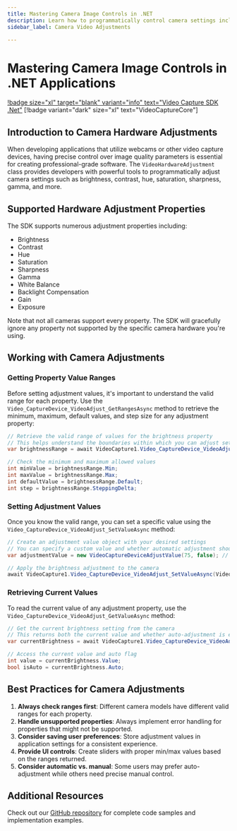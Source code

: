 ```yaml
---
title: Mastering Camera Image Controls in .NET
description: Learn how to programmatically control camera settings including brightness, contrast, hue, saturation, and more using Video Capture SDK in .NET applications. Discover practical code examples for implementing custom video adjustments in your software development projects.
sidebar_label: Camera Video Adjustments

---
```


# Mastering Camera Image Controls in .NET Applications

[!badge size="xl" target="blank" variant="info" text="Video Capture SDK .Net"](https://www.visioforge.com/video-capture-sdk-net) [!badge variant="dark" size="xl" text="VideoCaptureCore"]

## Introduction to Camera Hardware Adjustments

When developing applications that utilize webcams or other video capture devices, having precise control over image quality parameters is essential for creating professional-grade software. The `VideoHardwareAdjustment` class provides developers with powerful tools to programmatically adjust camera settings such as brightness, contrast, hue, saturation, sharpness, gamma, and more.

## Supported Hardware Adjustment Properties

The SDK supports numerous adjustment properties including:

- Brightness
- Contrast
- Hue
- Saturation
- Sharpness
- Gamma
- White Balance
- Backlight Compensation
- Gain
- Exposure

Note that not all cameras support every property. The SDK will gracefully ignore any property not supported by the specific camera hardware you're using.

## Working with Camera Adjustments

### Getting Property Value Ranges

Before setting adjustment values, it's important to understand the valid range for each property. Use the `Video_CaptureDevice_VideoAdjust_GetRangesAsync` method to retrieve the minimum, maximum, default values, and step size for any adjustment property:

```cs
// Retrieve the valid range of values for the brightness property
// This helps understand the boundaries within which you can adjust settings
var brightnessRange = await VideoCapture1.Video_CaptureDevice_VideoAdjust_GetRangesAsync(VideoHardwareAdjustment.Brightness);

// Check the minimum and maximum allowed values
int minValue = brightnessRange.Min;
int maxValue = brightnessRange.Max;
int defaultValue = brightnessRange.Default;
int step = brightnessRange.SteppingDelta;
```

### Setting Adjustment Values

Once you know the valid range, you can set a specific value using the `Video_CaptureDevice_VideoAdjust_SetValueAsync` method:

```cs
// Create an adjustment value object with your desired settings
// You can specify a custom value and whether automatic adjustment should be used
var adjustmentValue = new VideoCaptureDeviceAdjustValue(75, false); // Value: 75, Auto: false

// Apply the brightness adjustment to the camera
await VideoCapture1.Video_CaptureDevice_VideoAdjust_SetValueAsync(VideoHardwareAdjustment.Brightness, adjustmentValue);
```

### Retrieving Current Values

To read the current value of any adjustment property, use the `Video_CaptureDevice_VideoAdjust_GetValueAsync` method:

```cs
// Get the current brightness setting from the camera
// This returns both the current value and whether auto-adjustment is enabled
var currentBrightness = await VideoCapture1.Video_CaptureDevice_VideoAdjust_GetValueAsync(VideoHardwareAdjustment.Brightness);

// Access the current value and auto flag
int value = currentBrightness.Value;
bool isAuto = currentBrightness.Auto;
```

## Best Practices for Camera Adjustments

1. **Always check ranges first**: Different camera models have different valid ranges for each property.
2. **Handle unsupported properties**: Always implement error handling for properties that might not be supported.
3. **Consider saving user preferences**: Store adjustment values in application settings for a consistent experience.
4. **Provide UI controls**: Create sliders with proper min/max values based on the ranges returned.
5. **Consider automatic vs. manual**: Some users may prefer auto-adjustment while others need precise manual control.

## Additional Resources

Check out our [GitHub repository](https://github.com/visioforge/.Net-SDK-s-samples) for complete code samples and implementation examples.
